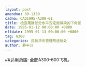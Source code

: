 ```yaml
---
layout: post
amendno: 39-1339
cadno: CAD1995-A300-01
title: 检查尾锥部分水平安定面纵梁的下角部
date: 1995-01-12 00:00:00 +0800
effdate: 1995-01-13 00:00:00 +0800
tag: A300
categories: 民航华东管理局适航处
author: 薛平贝
---
```


##适用范围:
全部A300-600飞机。

